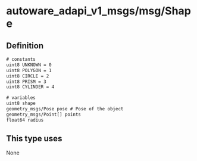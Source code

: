 <!-- This file is generated by a tool. Do not edit directly. -->

# autoware_adapi_v1_msgs/msg/Shape

## Definition

```txt
# constants
uint8 UNKNOWN = 0
uint8 POLYGON = 1
uint8 CIRCLE = 2
uint8 PRISM = 3
uint8 CYLINDER = 4

# variables
uint8 shape
geometry_msgs/Pose pose # Pose of the object
geometry_msgs/Point[] points
float64 radius
```

## This type uses

None
